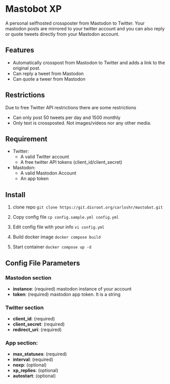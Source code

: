 # Mastobot XP

A personal selfhosted crossposter from Mastodon to Twitter. Your mastodon posts are mirrored to your twitter account and you can also reply or quote tweets directly from your Mastodon account.

## Features 
* Automatically crosspost from Mastodon to Twitter and adds a link to the original post.
* Can reply a tweet from Mastodon 
* Can quote a tweer from Mastodon

## Restrictions
Due to free Twitter API restrictions there are some restrictions
* Can only post 50 tweets per day and 1500 monthly
* Only text is crossposted. Not images/videos nor any other media.

## Requirement
* Twitter:
  * A valid Twitter account
  * A free twitter API tokens (client_id/client_secret)
* Mastodon:
  * A valid Mastodon Account
  * An app token

## Install
1.  clone repo
  `git clone https://git.disroot.org/carloshr/mastobot.git`

2. Copy config file
  `cp config.sample.yml config.yml`

3. Edit config file with your info 
  `vi config.yml`

4. Build docker image 
  `docker compose build`

5. Start container
  `docker compose up -d`

## Config File Parameters
### Mastodon section
- **instance**: (required) mastodon instance of your account 
- **token**: (required) mastodon app token. It is a string 
### Twitter section
- **client_id**: (required)
- **client_secret**: (required)
- **redirect_uri**: (required)
### App section:
- **max_statuses**: (required)
- **interval**: (required)
- **noxp**: (optional)
- **xp_replies**: (optional)
- **autostart**: (optional)